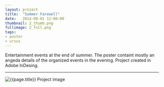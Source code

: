 ```yaml
---
layout: project
title:  "Summer Farewell"
date:   2014-08-01 12:00:00
thumbnail: 2_thumb.png
fullimage: 2_full.png
tags:
- poster
- ursus
---
```


Entertainment events at the end of summer. The poster containt mostly
an angeda details of the organized events in the evening. Project
created in Adobe InDesing.

---

![{{page.title}} Project image](/assets/images/{{page.fullimage}})
